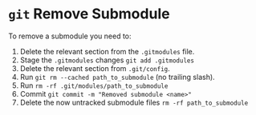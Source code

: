 # `git` Remove Submodule

To remove a submodule you need to:

1. Delete the relevant section from the `.gitmodules` file.
2. Stage the `.gitmodules` changes `git add .gitmodules`
3. Delete the relevant section from ``.git/config``.
4. Run `git rm --cached path_to_submodule` (no trailing slash).
5. Run `rm -rf .git/modules/path_to_submodule`
6. Commit `git commit -m "Removed submodule <name>"`
7. Delete the now untracked submodule files `rm -rf path_to_submodule`